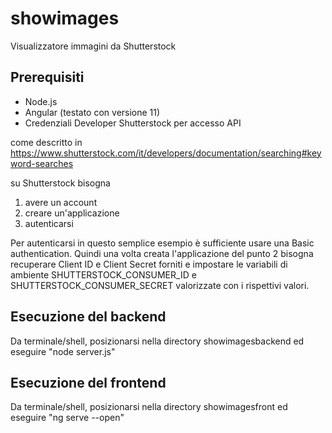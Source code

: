 # showimages
Visualizzatore immagini da Shutterstock

## Prerequisiti

- Node.js
- Angular (testato con versione 11)
- Credenziali Developer Shutterstock per accesso API

come descritto in https://www.shutterstock.com/it/developers/documentation/searching#keyword-searches

su Shutterstock bisogna

1. avere un account
2. creare un'applicazione
3. autenticarsi

Per autenticarsi in questo semplice esempio è sufficiente usare una Basic authentication.
Quindi una volta creata l'applicazione del punto 2 bisogna recuperare Client ID e Client Secret forniti e impostare le variabili di ambiente SHUTTERSTOCK_CONSUMER_ID e SHUTTERSTOCK_CONSUMER_SECRET valorizzate con i rispettivi valori.

## Esecuzione del backend

Da terminale/shell, posizionarsi nella directory showimagesbackend ed eseguire "node server.js"

## Esecuzione del frontend

Da terminale/shell, posizionarsi nella directory showimagesfront ed eseguire "ng serve --open"


